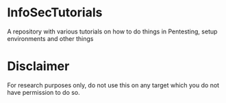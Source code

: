 # InfoSecTutorials
A repository with various tutorials on how to do things in Pentesting, setup environments and other things

# Disclaimer
For research purposes only, do not use this on any target which you do not have permission to do so.

